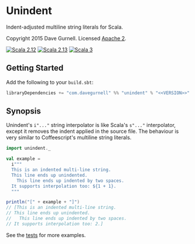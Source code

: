 # Unindent

Indent-adjusted multiline string literals for Scala.

Copyright 2015 Dave Gurnell. Licensed [Apache 2][license].

[![Scala 2.12](https://img.shields.io/maven-central/v/com.davegurnell/unindent_2.12?label=Scala%202.12)](https://search.maven.org/artifact/com.davegurnell/unindent_2.12)
[![Scala 2.13](https://img.shields.io/maven-central/v/com.davegurnell/unindent_2.13?label=Scala%202.13)](https://search.maven.org/artifact/com.davegurnell/unindent_2.13)
[![Scala 3](https://img.shields.io/maven-central/v/com.davegurnell/unindent_3?label=Scala%203.0.0)](https://search.maven.org/artifact/com.davegurnell/unindent_3)

## Getting Started

Add the following to your `build.sbt`:

```scala
libraryDependencies += "com.davegurnell" %% "unindent" % "<<VERSION>>"
```

## Synopsis

Unindent's `i"..."` string interpolator is like Scala's `s"..."` interpolator, except it removes the indent applied in the source file. The behaviour is very similar to Coffeescript's multiline string literals.

```scala
import unindent._

val example =
  i"""
  This is an indented multi-line string.
  This line ends up unindented.
    This line ends up indented by two spaces.
  It supports interpolation too: ${1 + 1}.
  """

println("[" + example + "]")
// [This is an indented multi-line string.
// This line ends up unindented.
//   This line ends up indented by two spaces.
// It supports interpolation too: 2.]
```

See the [tests] for more examples.

[license]: http://www.apache.org/licenses/LICENSE-2.0
[tests]: https://github.com/davegurnell/unindent/blob/master/src/test/scala/unindent/UnindentSpec.scala
